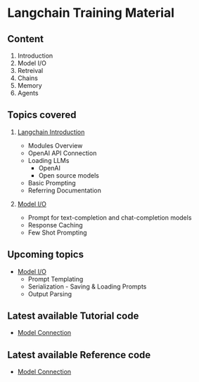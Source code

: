 # Langchain Training Material

## Content
1. Introduction
2. Model I/O
3. Retreival
4. Chains
5. Memory
6. Agents

## Topics covered

1. [Langchain Introduction](https://saisrinivas-samoju.github.io/langchain_training/introduction/)
    * Modules Overview
    * OpenAI API Connection
    * Loading LLMs
        * OpenAI
        * Open source models
    * Basic Prompting
    * Referring Documentation

2. [Model I/O](https://saisrinivas-samoju.github.io/langchain_training/model_io/)
    * Prompt for text-completion and chat-completion models
    * Response Caching
    * Few Shot Prompting

## Upcoming topics

* [Model I/O](https://saisrinivas-samoju.github.io/langchain_training/model_io/)
    * Prompt Templating
    * Serialization - Saving & Loading Prompts
    * Output Parsing


## Latest available Tutorial code

* [Model Connection](https://github.com/saisrinivas-samoju/langchain_training/blob/main/tutorials/model_connection.ipynb)

## Latest available Reference code

* [Model Connection](https://github.com/saisrinivas-samoju/langchain_training/blob/main/notebooks/model_connection.ipynb)